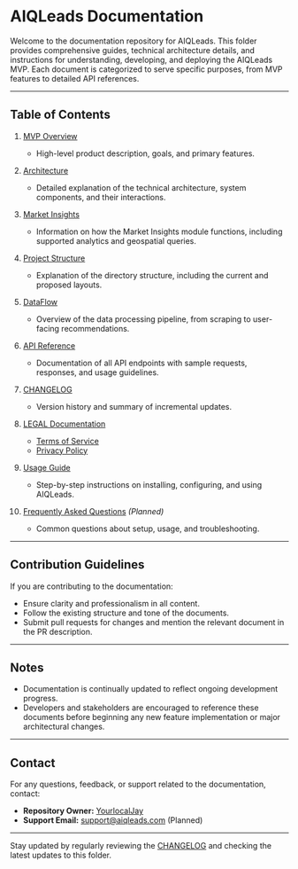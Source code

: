 # AIQLeads Documentation

Welcome to the documentation repository for AIQLeads. This folder provides comprehensive guides, technical architecture details, and instructions for understanding, developing, and deploying the AIQLeads MVP. Each document is categorized to serve specific purposes, from MVP features to detailed API references.

---

## Table of Contents

1. [MVP Overview](MVP_Overview.md)
   - High-level product description, goals, and primary features.

2. [Architecture](Architecture.md)
   - Detailed explanation of the technical architecture, system components, and their interactions.

3. [Market Insights](MarketInsights.md)
   - Information on how the Market Insights module functions, including supported analytics and geospatial queries.

4. [Project Structure](ProjectStructure.md)
   - Explanation of the directory structure, including the current and proposed layouts.

5. [DataFlow](DataFlow.md)
   - Overview of the data processing pipeline, from scraping to user-facing recommendations.

6. [API Reference](API_Reference.md)
   - Documentation of all API endpoints with sample requests, responses, and usage guidelines.

7. [CHANGELOG](CHANGELOG.md)
   - Version history and summary of incremental updates.

8. [LEGAL Documentation](LEGAL/)
   - [Terms of Service](LEGAL/TermsOfService.md)
   - [Privacy Policy](LEGAL/PrivacyPolicy.md)

9. [Usage Guide](Usage.md)
   - Step-by-step instructions on installing, configuring, and using AIQLeads.

10. [Frequently Asked Questions](FAQ.md) *(Planned)*
    - Common questions about setup, usage, and troubleshooting.

---

## Contribution Guidelines

If you are contributing to the documentation:

- Ensure clarity and professionalism in all content.
- Follow the existing structure and tone of the documents.
- Submit pull requests for changes and mention the relevant document in the PR description.

---

## Notes

- Documentation is continually updated to reflect ongoing development progress.
- Developers and stakeholders are encouraged to reference these documents before beginning any new feature implementation or major architectural changes.

---

## Contact

For any questions, feedback, or support related to the documentation, contact:

- **Repository Owner:** [YourlocalJay](https://github.com/YourlocalJay)
- **Support Email:** support@aiqleads.com (Planned)

---

Stay updated by regularly reviewing the [CHANGELOG](CHANGELOG.md) and checking the latest updates to this folder.
